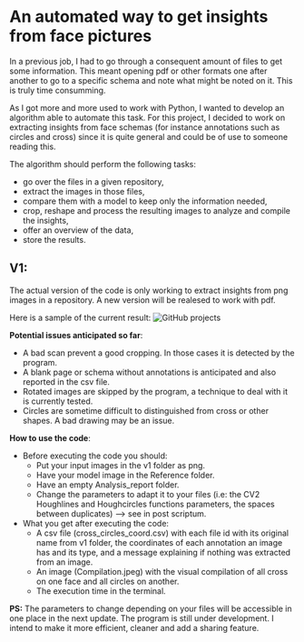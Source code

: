 # An automated way to get insights from face pictures

In a previous job, I had to go through a consequent amount of files to get some information. This meant opening pdf or other formats one after another to go to a specific schema and note what might be noted on it. This is truly time consumming.

As I got more and more used to work with Python, I wanted to develop an algorithm able to automate this task. For this project, I decided to work on extracting insights from face schemas (for instance annotations such as circles and cross) since it is quite general and could be of use to someone reading this.

The algorithm should perform the following tasks:
-   go over the files in a given repository,
-   extract the images in those files,
-   compare them with a model to keep only the information needed,
-   crop, reshape and process the resulting images to analyze and compile the insights,
-   offer an overview of the data,
-   store the results.

## V1:
The actual version of the code is only working to extract insights from png images in a repository.
A new version will be realesed to work with pdf.

Here is a sample of the current result:
![GitHub projects](https://user-images.githubusercontent.com/104162893/185877030-e8767580-8e25-44e5-ba1c-cec10eb32f33.jpg)

**Potential issues anticipated so far**:
- A bad scan prevent a good cropping. In those cases it is detected by the program.
- A blank page or schema without annotations is anticipated and also reported in the csv file.
- Rotated images are skipped by the program, a technique to deal with it is currently tested.
- Circles are sometime difficult to distinguished from cross or other shapes. A bad drawing may be an issue.

**How to use the code**:
- Before executing the code you should:
    - Put your input images in the v1 folder as png.
    - Have your model image in the Reference folder.
    - Have an empty Analysis_report folder.
    - Change the parameters to adapt it to your files (i.e: the CV2 Houghlines and Houghcircles functions parameters, the spaces between duplicates) --> see in post scriptum.
- What you get after executing the code:
    - A csv file (cross_circles_coord.csv) with each file id with its original name from v1 folder, the coordinates of each annotation an image has and its type, and a message explaining if nothing was extracted from an image.
    - An image (Compilation.jpeg) with the visual compilation of all cross on one face and all circles on another.
    - The execution time in the terminal.

**PS:** 
The parameters to change depending on your files will be accessible in one place in the next update.
The program is still under development. I intend to make it more efficient, cleaner and add a sharing feature.
